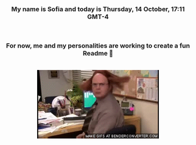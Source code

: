 


<div align="center">
<h3 >My name is Sofia and today is Thursday, 14 October, 17:11 GMT-4</h3><br>
<h3 >For now, me and my personalities are working to create a fun Readme 👋
</h3><br>
<img src='img/dwight.gif' alt='working...'/>
</div>
